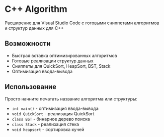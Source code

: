# C++ Algorithm

Расширение для Visual Studio Code с готовыми сниппетами алгоритмов и структур данных для C++

## Возможности

- Быстрая вставка оптимизированных алгоритмов
- Готовые реализации структур данных
- Сниппеты для QuickSort, HeapSort, BST, Stack
- Оптимизация ввода-вывода

## Использование

Просто начните печатать название алгоритма или структуры:
- `int main()` - оптимизация ввода-вывода
- `void QuickSort` - реализация QuickSort
- `class BST` - бинарное дерево поиска
- `class Stack` - реализация стека
- `void heapsort` - сортировка кучей